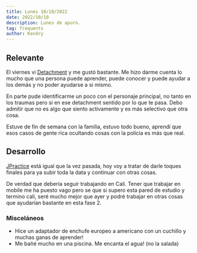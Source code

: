 ```yaml
---
title: Lunes 10/10/2022
date: 2022/10/10
description: Lunes de apuro.
tag: frequents
author: Kendry
---
```


## Relevante 

El viernes vi [Detachment](https://www.imdb.com/title/tt1683526/) y me gustó bastante.
Me hizo darme cuenta lo mucho que una persona puede aprender, puede conocer y puede
ayudar a los demás y no poder ayudarse a si mismo. 

En parte pude identificarme un poco con el personaje principal, no tanto en los traumas
pero si en ese detachment sentido por lo que te pasa. Debo admitir que no es algo que 
siento activamente y es más selectivo que otra cosa.

Estuve de fin de semana con la familia, estuvo todo bueno, aprendí que esos casos de
gente rica ocultando cosas con la policia es más que real. 

## Desarrollo

[JPractice](https://jp.kengru.do) está igual que la vez pasada, hoy voy a tratar de 
darle toques finales para ya subir toda la data y continuar con otras cosas.

De verdad que debería seguir trabajando en Cali. Tener que trabajar en mobile 
me ha puesto vago pero se que si supero esta pared de estudio y termino cali, 
seré mucho mejor que ayer y podré trabajar en otras cosas que ayudarían bastante 
en esta fase 2.

### Misceláneos

- Hice un adaptador de enchufe europeo a americano con un cuchillo y muchas ganas de
aprender!
- Me bañé mucho en una piscina. Me encanta el agua! (no la salada)
